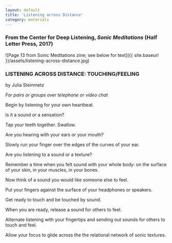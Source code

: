 ```yaml
---
layout: default
title: 'Listening across Distance'
category: materials
---
```


### From the Center for Deep Listening, _Sonic Meditations_ (Half Letter Press, 2017)

![Page 13 from Sonic Meditations zine; see below for text]({{ site.baseurl }}/assets/listening-across-distance.jpg)

### LISTENING ACROSS DISTANCE: TOUCHING/FEELING

by Julia Steinmetz

_For pairs or groups over telephone or video chat_

Begin by listening for your own heartbeat.

Is it a sound or a sensation?

Tap your teeth together. Swallow.

Are you hearing with your ears or your mouth?

Slowly run your finger over the edges of the curves of your ear.

Are you listening to a sound or a texture?

Remember a time when you felt sound with your whole body: on the surface of your skin, in your muscles, in your bones.

Now think of a sound you would like someone else to feel.

Put your fingers against the surface of your headphones or speakers.

Get ready to touch and be touched by sound.

When you are ready, release a sound for others to feel.

Alternate listening with your fingertips and sending out sounds for others to touch and feel.

Allow your focus to glide across the the relational network of sonic
textures.
